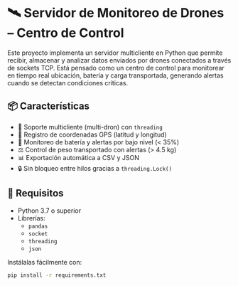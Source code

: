 # 🛰️ Servidor de Monitoreo de Drones – Centro de Control

Este proyecto implementa un servidor multicliente en Python que permite recibir, almacenar y analizar datos enviados por drones conectados a través de sockets TCP. Está pensado como un centro de control para monitorear en tiempo real ubicación, batería y carga transportada, generando alertas cuando se detectan condiciones críticas.

## 📦 Características

- 🧠 Soporte multicliente (multi-dron) con `threading`
- 📍 Registro de coordenadas GPS (latitud y longitud)
- 🔋 Monitoreo de batería y alertas por bajo nivel (< 35%)
- ⚖️ Control de peso transportado con alertas (> 4.5 kg)
- 📊 Exportación automática a CSV y JSON
- 🔒 Sin bloqueo entre hilos gracias a `threading.Lock()`

## 🚀 Requisitos

- Python 3.7 o superior
- Librerías:
  - `pandas`
  - `socket`
  - `threading`
  - `json`

Instálalas fácilmente con:

```bash
pip install -r requirements.txt
